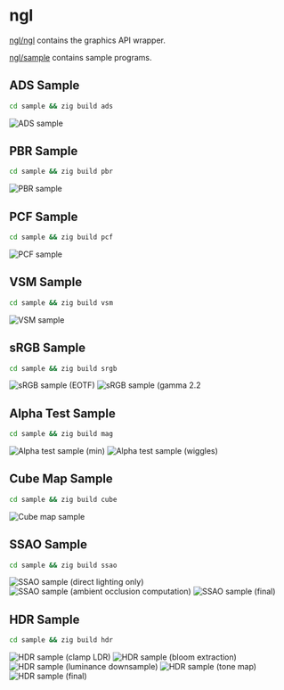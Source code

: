 # ngl

[ngl/ngl](ngl) contains the graphics API wrapper.

[ngl/sample](sample) contains sample programs.


## ADS Sample
```sh
cd sample && zig build ads
```
![ADS sample](sample/capture/ads.png)


## PBR Sample
```sh
cd sample && zig build pbr
```
![PBR sample](sample/capture/pbr.png)


## PCF Sample
```sh
cd sample && zig build pcf
```
![PCF sample](sample/capture/pcf.png)


## VSM Sample
```sh
cd sample && zig build vsm
```
![VSM sample](sample/capture/vsm.png)


## sRGB Sample
```sh
cd sample && zig build srgb
```
![sRGB sample (EOTF)](sample/capture/srgb_eotf.png)
![sRGB sample (gamma 2.2](sample/capture/srgb_gamma_2_2.png)


## Alpha Test Sample
```sh
cd sample && zig build mag
```
![Alpha test sample (min)](sample/capture/alpha_test_min.png)
![Alpha test sample (wiggles)](sample/capture/alpha_test_wiggles.png)


## Cube Map Sample
```sh
cd sample && zig build cube
```
![Cube map sample](sample/capture/cube_map.png)


## SSAO Sample
```sh
cd sample && zig build ssao
```
![SSAO sample (direct lighting only)](sample/capture/ssao_color.png)
![SSAO sample (ambient occlusion computation)](sample/capture/ssao_ao.png)
![SSAO sample (final)](sample/capture/ssao_final.png")


## HDR Sample
```sh
cd sample && zig build hdr
```
![HDR sample (clamp LDR)](sample/capture/hdr_clamp.png)
![HDR sample (bloom extraction)](sample/capture/hdr_bloom.png)
![HDR sample (luminance downsample)](sample/capture/hdr_luminance.png)
![HDR sample (tone map)](sample/capture/hdr_tone_map.png)
![HDR sample (final)](sample/capture/hdr_final.png)
